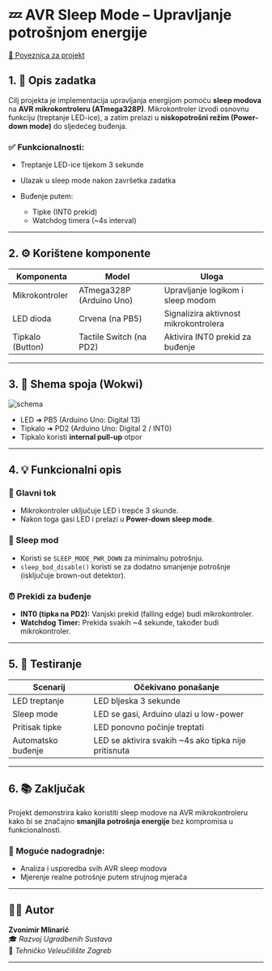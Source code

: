 # 💤 AVR Sleep Mode – Upravljanje potrošnjom energije

[🔗 Poveznica za projekt](https://wokwi.com/projects/427759710054799361)

## 1. 📌 Opis zadatka

Cilj projekta je implementacija upravljanja energijom pomoću **sleep modova** na **AVR mikrokontroleru (ATmega328P)**. Mikrokontroler izvodi osnovnu funkciju (treptanje LED-ice), a zatim prelazi u **niskopotrošni režim (Power-down mode)** do sljedećeg buđenja.

### ✅ Funkcionalnosti:

- Treptanje LED-ice tijekom 3 sekunde
- Ulazak u sleep mode nakon završetka zadatka
- Buđenje putem:

  - Tipke (INT0 prekid)
  - Watchdog timera (~4s interval)

---

## 2. ⚙️ Korištene komponente

| Komponenta        | Model           | Uloga                                       |
|------------------|------------------|---------------------------------------------|
| Mikrokontroler    | ATmega328P (Arduino Uno) | Upravljanje logikom i sleep modom |
| LED dioda         | Crvena (na PB5) | Signalizira aktivnost mikrokontrolera      |
| Tipkalo (Button)  | Tactile Switch (na PD2) | Aktivira INT0 prekid za buđenje            |

---

## 3. 🔌 Shema spoja (Wokwi)

![schema](https://github.com/user-attachments/assets/a687a55e-d7ba-473f-9136-b7afde1cbf90)

- LED ➜ PB5 (Arduino Uno: Digital 13)  
- Tipkalo ➜ PD2 (Arduino Uno: Digital 2 / INT0)  
- Tipkalo koristi **internal pull-up** otpor

---

## 4. 💡 Funkcionalni opis

### 🔄 Glavni tok
- Mikrokontroler uključuje LED i trepće 3 skunde.
- Nakon toga gasi LED i prelazi u **Power-down sleep mode**.

### 🌙 Sleep mod
- Koristi se `SLEEP_MODE_PWR_DOWN` za minimalnu potrošnju.
- `sleep_bod_disable()` koristi se za dodatno smanjenje potrošnje (isključuje brown-out detektor).

### ⏰ Prekidi za buđenje
- **INT0 (tipka na PD2):** Vanjski prekid (falling edge) budi mikrokontroler.
- **Watchdog Timer:** Prekida svakih ~4 sekunde, također budi mikrokontroler.

---

## 5. 🧪 Testiranje

| Scenarij | Očekivano ponašanje |
|----------|----------------------|
| LED treptanje | LED bljeska 3 sekunde |
| Sleep mode | LED se gasi, Arduino ulazi u low-power |
| Pritisak tipke | LED ponovno počinje treptati |
| Automatsko buđenje | LED se aktivira svakih ~4s ako tipka nije pritisnuta |

---

## 6. 📚 Zaključak

Projekt demonstrira kako koristiti sleep modove na AVR mikrokontroleru kako bi se značajno **smanjila potrošnja energije** bez kompromisa u funkcionalnosti.

### 🔧 Moguće nadogradnje:
- Analiza i usporedba svih AVR sleep modova
- Mjerenje realne potrošnje putem strujnog mjerača

---

## 👨‍💻 Autor

**Zvonimir Mlinarić**  
🎓 *Razvoj Ugradbenih Sustava*  
🏫 *Tehničko Veleučilište Zagreb*

---


